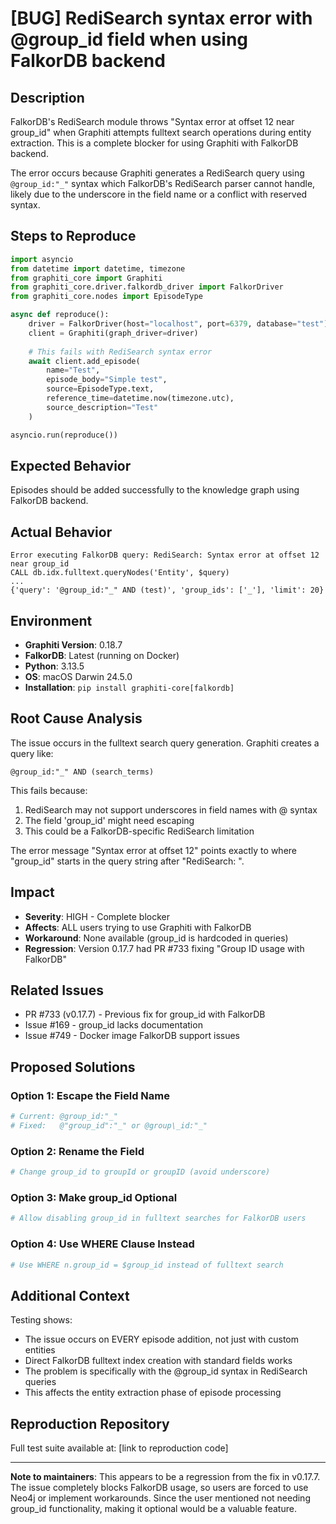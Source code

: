 # [BUG] RediSearch syntax error with @group_id field when using FalkorDB backend

## Description

FalkorDB's RediSearch module throws "Syntax error at offset 12 near group_id" when Graphiti attempts fulltext search operations during entity extraction. This is a complete blocker for using Graphiti with FalkorDB backend.

The error occurs because Graphiti generates a RediSearch query using `@group_id:"_"` syntax which FalkorDB's RediSearch parser cannot handle, likely due to the underscore in the field name or a conflict with reserved syntax.

## Steps to Reproduce

```python
import asyncio
from datetime import datetime, timezone
from graphiti_core import Graphiti
from graphiti_core.driver.falkordb_driver import FalkorDriver
from graphiti_core.nodes import EpisodeType

async def reproduce():
    driver = FalkorDriver(host="localhost", port=6379, database="test")
    client = Graphiti(graph_driver=driver)
    
    # This fails with RediSearch syntax error
    await client.add_episode(
        name="Test",
        episode_body="Simple test",
        source=EpisodeType.text,
        reference_time=datetime.now(timezone.utc),
        source_description="Test"
    )

asyncio.run(reproduce())
```

## Expected Behavior

Episodes should be added successfully to the knowledge graph using FalkorDB backend.

## Actual Behavior

```
Error executing FalkorDB query: RediSearch: Syntax error at offset 12 near group_id
CALL db.idx.fulltext.queryNodes('Entity', $query)
...
{'query': '@group_id:"_" AND (test)', 'group_ids': ['_'], 'limit': 20}
```

## Environment

- **Graphiti Version**: 0.18.7
- **FalkorDB**: Latest (running on Docker)
- **Python**: 3.13.5
- **OS**: macOS Darwin 24.5.0
- **Installation**: `pip install graphiti-core[falkordb]`

## Root Cause Analysis

The issue occurs in the fulltext search query generation. Graphiti creates a query like:

```
@group_id:"_" AND (search_terms)
```

This fails because:
1. RediSearch may not support underscores in field names with @ syntax
2. The field 'group_id' might need escaping
3. This could be a FalkorDB-specific RediSearch limitation

The error message "Syntax error at offset 12" points exactly to where "group_id" starts in the query string after "RediSearch: ".

## Impact

- **Severity**: HIGH - Complete blocker
- **Affects**: ALL users trying to use Graphiti with FalkorDB
- **Workaround**: None available (group_id is hardcoded in queries)
- **Regression**: Version 0.17.7 had PR #733 fixing "Group ID usage with FalkorDB"

## Related Issues

- PR #733 (v0.17.7) - Previous fix for group_id with FalkorDB
- Issue #169 - group_id lacks documentation
- Issue #749 - Docker image FalkorDB support issues

## Proposed Solutions

### Option 1: Escape the Field Name
```python
# Current: @group_id:"_"
# Fixed:   @"group_id":"_" or @group\_id:"_"
```

### Option 2: Rename the Field
```python
# Change group_id to groupId or groupID (avoid underscore)
```

### Option 3: Make group_id Optional
```python
# Allow disabling group_id in fulltext searches for FalkorDB users
```

### Option 4: Use WHERE Clause Instead
```python
# Use WHERE n.group_id = $group_id instead of fulltext search
```

## Additional Context

Testing shows:
- The issue occurs on EVERY episode addition, not just with custom entities
- Direct FalkorDB fulltext index creation with standard fields works
- The problem is specifically with the @group_id syntax in RediSearch queries
- This affects the entity extraction phase of episode processing

## Reproduction Repository

Full test suite available at: [link to reproduction code]

---

**Note to maintainers**: This appears to be a regression from the fix in v0.17.7. The issue completely blocks FalkorDB usage, so users are forced to use Neo4j or implement workarounds. Since the user mentioned not needing group_id functionality, making it optional would be a valuable feature.